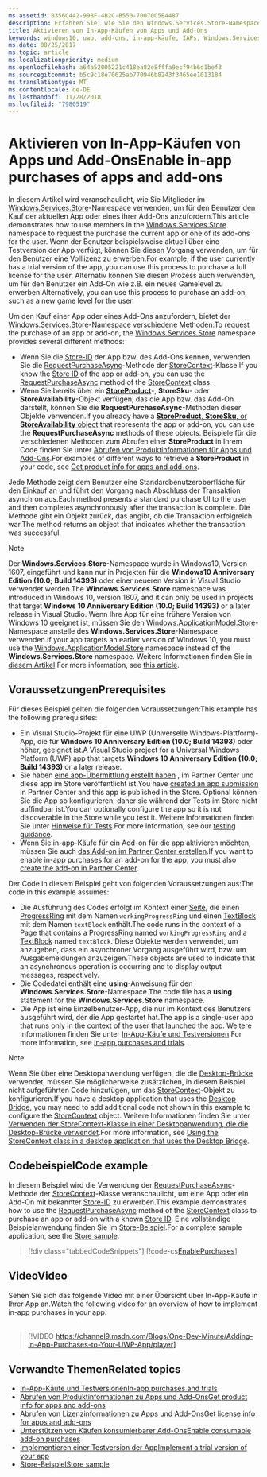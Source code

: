 ```yaml
---
ms.assetid: B356C442-998F-4B2C-B550-70070C5E4487
description: Erfahren Sie, wie Sie den Windows.Services.Store-Namespace verwenden, um eine App oder ein Add-on zu erwerben.
title: Aktivieren von In-App-Käufen von Apps und Add-Ons
keywords: windows10, uwp, add-ons, in-app-käufe, IAPs, Windows.Services.Store
ms.date: 08/25/2017
ms.topic: article
ms.localizationpriority: medium
ms.openlocfilehash: a64a52005221c418ea82e8fffa9ecf94b6d1bef3
ms.sourcegitcommit: b5c9c18e70625ab770946b8243f3465ee1013184
ms.translationtype: MT
ms.contentlocale: de-DE
ms.lasthandoff: 11/28/2018
ms.locfileid: "7980519"
---
```

# <a name="enable-in-app-purchases-of-apps-and-add-ons"></a><span data-ttu-id="242cd-104">Aktivieren von In-App-Käufen von Apps und Add-Ons</span><span class="sxs-lookup"><span data-stu-id="242cd-104">Enable in-app purchases of apps and add-ons</span></span>

<span data-ttu-id="242cd-105">In diesem Artikel wird veranschaulicht, wie Sie Mitglieder im [Windows.Services.Store](https://msdn.microsoft.com/library/windows/apps/windows.services.store.aspx)-Namespace verwenden, um für den Benutzer den Kauf der aktuellen App oder eines ihrer Add-Ons anzufordern.</span><span class="sxs-lookup"><span data-stu-id="242cd-105">This article demonstrates how to use members in the [Windows.Services.Store](https://msdn.microsoft.com/library/windows/apps/windows.services.store.aspx) namespace to request the purchase the current app or one of its add-ons for the user.</span></span> <span data-ttu-id="242cd-106">Wenn der Benutzer beispielsweise aktuell über eine Testversion der App verfügt, können Sie diesen Vorgang verwenden, um für den Benutzer eine Volllizenz zu erwerben.</span><span class="sxs-lookup"><span data-stu-id="242cd-106">For example, if the user currently has a trial version of the app, you can use this process to purchase a full license for the user.</span></span> <span data-ttu-id="242cd-107">Alternativ können Sie diesen Prozess auch verwenden, um für den Benutzer ein Add-On wie z.B. ein neues Gamelevel zu erwerben.</span><span class="sxs-lookup"><span data-stu-id="242cd-107">Alternatively, you can use this process to purchase an add-on, such as a new game level for the user.</span></span>

<span data-ttu-id="242cd-108">Um den Kauf einer App oder eines Add-Ons anzufordern, bietet der [Windows.Services.Store](https://msdn.microsoft.com/library/windows/apps/windows.services.store.aspx)-Namespace verschiedene Methoden:</span><span class="sxs-lookup"><span data-stu-id="242cd-108">To request the purchase of an app or add-on, the [Windows.Services.Store](https://msdn.microsoft.com/library/windows/apps/windows.services.store.aspx) namespace provides several different methods:</span></span>
* <span data-ttu-id="242cd-109">Wenn Sie die [Store-ID](in-app-purchases-and-trials.md#store_ids) der App bzw. des Add-Ons kennen, verwenden Sie die [RequestPurchaseAsync](https://docs.microsoft.com/uwp/api/windows.services.store.storecontext.requestpurchaseasync)-Methode der [StoreContext](https://msdn.microsoft.com/library/windows/apps/windows.services.store.storecontext.aspx)-Klasse.</span><span class="sxs-lookup"><span data-stu-id="242cd-109">If you know the [Store ID](in-app-purchases-and-trials.md#store_ids) of the app or add-on, you can use the [RequestPurchaseAsync](https://docs.microsoft.com/uwp/api/windows.services.store.storecontext.requestpurchaseasync) method of the [StoreContext](https://msdn.microsoft.com/library/windows/apps/windows.services.store.storecontext.aspx) class.</span></span>
* <span data-ttu-id="242cd-110">Wenn Sie bereits über ein [**StoreProduct**](in-app-purchases-and-trials.md#products-skus)-, **StoreSku**- oder **StoreAvailability**-Objekt verfügen, das die App bzw. das Add-On darstellt, können Sie die **RequestPurchaseAsync**-Methoden dieser Objekte verwenden.</span><span class="sxs-lookup"><span data-stu-id="242cd-110">If you already have a [**StoreProduct**, **StoreSku**, or **StoreAvailability** object](in-app-purchases-and-trials.md#products-skus) that represents the app or add-on, you can use the **RequestPurchaseAsync** methods of these objects.</span></span> <span data-ttu-id="242cd-111">Beispiele für die verschiedenen Methoden zum Abrufen einer **StoreProduct** in Ihrem Code finden Sie unter [Abrufen von Produktinformationen für Apps und Add-Ons](get-product-info-for-apps-and-add-ons.md).</span><span class="sxs-lookup"><span data-stu-id="242cd-111">For examples of different ways to retrieve a **StoreProduct** in your code, see [Get product info for apps and add-ons](get-product-info-for-apps-and-add-ons.md).</span></span>

<span data-ttu-id="242cd-112">Jede Methode zeigt dem Benutzer eine Standardbenutzeroberfläche für den Einkauf an und führt den Vorgang nach Abschluss der Transaktion asynchron aus.</span><span class="sxs-lookup"><span data-stu-id="242cd-112">Each method presents a standard purchase UI to the user and then completes asynchronously after the transaction is complete.</span></span> <span data-ttu-id="242cd-113">Die Methode gibt ein Objekt zurück, das angibt, ob die Transaktion erfolgreich war.</span><span class="sxs-lookup"><span data-stu-id="242cd-113">The method returns an object that indicates whether the transaction was successful.</span></span>

> [!NOTE]
> <span data-ttu-id="242cd-114">Der **Windows.Services.Store**-Namespace wurde in Windows10, Version 1607, eingeführt und kann nur in Projekten für die **Windows10 Anniversary Edition (10.0; Build 14393)** oder einer neueren Version in Visual Studio verwendet werden.</span><span class="sxs-lookup"><span data-stu-id="242cd-114">The **Windows.Services.Store** namespace was introduced in Windows 10, version 1607, and it can only be used in projects that target **Windows 10 Anniversary Edition (10.0; Build 14393)** or a later release in Visual Studio.</span></span> <span data-ttu-id="242cd-115">Wenn Ihre App für eine frühere Version von Windows 10 geeignet ist, müssen Sie den [Windows.ApplicationModel.Store](https://msdn.microsoft.com/library/windows/apps/windows.applicationmodel.store.aspx)-Namespace anstelle des **Windows.Services.Store**-Namespace verwenden.</span><span class="sxs-lookup"><span data-stu-id="242cd-115">If your app targets an earlier version of Windows 10, you must use the [Windows.ApplicationModel.Store](https://msdn.microsoft.com/library/windows/apps/windows.applicationmodel.store.aspx) namespace instead of the **Windows.Services.Store** namespace.</span></span> <span data-ttu-id="242cd-116">Weitere Informationen finden Sie in [diesem Artikel](in-app-purchases-and-trials-using-the-windows-applicationmodel-store-namespace.md).</span><span class="sxs-lookup"><span data-stu-id="242cd-116">For more information, see [this article](in-app-purchases-and-trials-using-the-windows-applicationmodel-store-namespace.md).</span></span>

## <a name="prerequisites"></a><span data-ttu-id="242cd-117">Voraussetzungen</span><span class="sxs-lookup"><span data-stu-id="242cd-117">Prerequisites</span></span>

<span data-ttu-id="242cd-118">Für dieses Beispiel gelten die folgenden Voraussetzungen:</span><span class="sxs-lookup"><span data-stu-id="242cd-118">This example has the following prerequisites:</span></span>
* <span data-ttu-id="242cd-119">Ein Visual Studio-Projekt für eine UWP (Universelle Windows-Plattform)-App, die für **Windows 10 Anniversary Edition (10.0; Build 14393)** oder höher, geeignet ist.</span><span class="sxs-lookup"><span data-stu-id="242cd-119">A Visual Studio project for a Universal Windows Platform (UWP) app that targets **Windows 10 Anniversary Edition (10.0; Build 14393)** or a later release.</span></span>
* <span data-ttu-id="242cd-120">Sie haben [eine app-Übermittlung erstellt haben](https://msdn.microsoft.com/windows/uwp/publish/app-submissions) , im Partner Center und diese app im Store veröffentlicht ist.</span><span class="sxs-lookup"><span data-stu-id="242cd-120">You have [created an app submission](https://msdn.microsoft.com/windows/uwp/publish/app-submissions) in Partner Center and this app is published in the Store.</span></span> <span data-ttu-id="242cd-121">Optional können Sie die App so konfigurieren, daher sie während der Tests im Store nicht auffindbar ist.</span><span class="sxs-lookup"><span data-stu-id="242cd-121">You can optionally configure the app so it is not discoverable in the Store while you test it.</span></span> <span data-ttu-id="242cd-122">Weitere Informationen finden Sie unter [Hinweise für Tests](in-app-purchases-and-trials.md#testing).</span><span class="sxs-lookup"><span data-stu-id="242cd-122">For more information, see our [testing guidance](in-app-purchases-and-trials.md#testing).</span></span>
* <span data-ttu-id="242cd-123">Wenn Sie in-app-Käufe für ein Add-on für die app aktivieren möchten, müssen Sie auch [das Add-on im Partner Center erstellen](../publish/add-on-submissions.md).</span><span class="sxs-lookup"><span data-stu-id="242cd-123">If you want to enable in-app purchases for an add-on for the app, you must also [create the add-on in Partner Center](../publish/add-on-submissions.md).</span></span>

<span data-ttu-id="242cd-124">Der Code in diesem Beispiel geht von folgenden Voraussetzungen aus:</span><span class="sxs-lookup"><span data-stu-id="242cd-124">The code in this example assumes:</span></span>
* <span data-ttu-id="242cd-125">Die Ausführung des Codes erfolgt im Kontext einer [Seite](https://msdn.microsoft.com/library/windows/apps/windows.ui.xaml.controls.page.aspx), die einen [ProgressRing](https://msdn.microsoft.com/library/windows/apps/windows.ui.xaml.controls.progressring.aspx) mit dem Namen ```workingProgressRing``` und einen [TextBlock](https://msdn.microsoft.com/library/windows/apps/windows.ui.xaml.controls.textblock.aspx) mit dem Namen ```textBlock``` enthält.</span><span class="sxs-lookup"><span data-stu-id="242cd-125">The code runs in the context of a [Page](https://msdn.microsoft.com/library/windows/apps/windows.ui.xaml.controls.page.aspx) that contains a [ProgressRing](https://msdn.microsoft.com/library/windows/apps/windows.ui.xaml.controls.progressring.aspx) named ```workingProgressRing``` and a [TextBlock](https://msdn.microsoft.com/library/windows/apps/windows.ui.xaml.controls.textblock.aspx) named ```textBlock```.</span></span> <span data-ttu-id="242cd-126">Diese Objekte werden verwendet, um anzugeben, dass ein asynchroner Vorgang ausgeführt wird, bzw. um Ausgabemeldungen anzuzeigen.</span><span class="sxs-lookup"><span data-stu-id="242cd-126">These objects are used to indicate that an asynchronous operation is occurring and to display output messages, respectively.</span></span>
* <span data-ttu-id="242cd-127">Die Codedatei enthält eine **using**-Anweisung für den **Windows.Services.Store**-Namespace.</span><span class="sxs-lookup"><span data-stu-id="242cd-127">The code file has a **using** statement for the **Windows.Services.Store** namespace.</span></span>
* <span data-ttu-id="242cd-128">Die App ist eine Einzelbenutzer-App, die nur im Kontext des Benutzers ausgeführt wird, der die App gestartet hat.</span><span class="sxs-lookup"><span data-stu-id="242cd-128">The app is a single-user app that runs only in the context of the user that launched the app.</span></span> <span data-ttu-id="242cd-129">Weitere Informationen finden Sie unter [In-App-Käufe und Testversionen](in-app-purchases-and-trials.md#api_intro).</span><span class="sxs-lookup"><span data-stu-id="242cd-129">For more information, see [In-app purchases and trials](in-app-purchases-and-trials.md#api_intro).</span></span>

> [!NOTE]
> <span data-ttu-id="242cd-130">Wenn Sie über eine Desktopanwendung verfügen, die die [Desktop-Brücke](https://developer.microsoft.com/windows/bridges/desktop) verwendet, müssen Sie möglicherweise zusätzlichen, in diesem Beispiel nicht aufgeführten Code hinzufügen, um das [StoreContext](https://msdn.microsoft.com/library/windows/apps/windows.services.store.storecontext.aspx)-Objekt zu konfigurieren.</span><span class="sxs-lookup"><span data-stu-id="242cd-130">If you have a desktop application that uses the [Desktop Bridge](https://developer.microsoft.com/windows/bridges/desktop), you may need to add additional code not shown in this example to configure the [StoreContext](https://msdn.microsoft.com/library/windows/apps/windows.services.store.storecontext.aspx) object.</span></span> <span data-ttu-id="242cd-131">Weitere Informationen finden Sie unter [Verwenden der StoreContext-Klasse in einer Desktopanwendung, die die Desktop-Brücke verwendet](in-app-purchases-and-trials.md#desktop).</span><span class="sxs-lookup"><span data-stu-id="242cd-131">For more information, see [Using the StoreContext class in a desktop application that uses the Desktop Bridge](in-app-purchases-and-trials.md#desktop).</span></span>

## <a name="code-example"></a><span data-ttu-id="242cd-132">Codebeispiel</span><span class="sxs-lookup"><span data-stu-id="242cd-132">Code example</span></span>

<span data-ttu-id="242cd-133">In diesem Beispiel wird die Verwendung der [RequestPurchaseAsync](https://docs.microsoft.com/uwp/api/windows.services.store.storecontext.requestpurchaseasync)-Methode der [StoreContext](https://msdn.microsoft.com/library/windows/apps/windows.services.store.storecontext.aspx)-Klasse veranschaulicht, um eine App oder ein Add-On mit bekannter [Store-ID](in-app-purchases-and-trials.md#store-ids) zu erwerben.</span><span class="sxs-lookup"><span data-stu-id="242cd-133">This example demonstrates how to use the [RequestPurchaseAsync](https://docs.microsoft.com/uwp/api/windows.services.store.storecontext.requestpurchaseasync) method of the [StoreContext](https://msdn.microsoft.com/library/windows/apps/windows.services.store.storecontext.aspx) class to purchase an app or add-on with a known [Store ID](in-app-purchases-and-trials.md#store-ids).</span></span> <span data-ttu-id="242cd-134">Eine vollständige Beispielanwendung finden Sie im [Store-Beispiel](https://github.com/Microsoft/Windows-universal-samples/tree/master/Samples/Store).</span><span class="sxs-lookup"><span data-stu-id="242cd-134">For a complete sample application, see the [Store sample](https://github.com/Microsoft/Windows-universal-samples/tree/master/Samples/Store).</span></span>

> [!div class="tabbedCodeSnippets"]
[!code-cs[EnablePurchases](./code/InAppPurchasesAndLicenses_RS1/cs/PurchaseAddOnPage.xaml.cs#PurchaseAddOn)]

## <a name="video"></a><span data-ttu-id="242cd-135">Video</span><span class="sxs-lookup"><span data-stu-id="242cd-135">Video</span></span>

<span data-ttu-id="242cd-136">Sehen Sie sich das folgende Video mit einer Übersicht über In-App-Käufe in Ihrer App an.</span><span class="sxs-lookup"><span data-stu-id="242cd-136">Watch the following video for an overview of how to implement in-app purchases in your app.</span></span>
<br/>
<br/>
> [!VIDEO https://channel9.msdn.com/Blogs/One-Dev-Minute/Adding-In-App-Purchases-to-Your-UWP-App/player]

## <a name="related-topics"></a><span data-ttu-id="242cd-137">Verwandte Themen</span><span class="sxs-lookup"><span data-stu-id="242cd-137">Related topics</span></span>

* [<span data-ttu-id="242cd-138">In-App-Käufe und Testversionen</span><span class="sxs-lookup"><span data-stu-id="242cd-138">In-app purchases and trials</span></span>](in-app-purchases-and-trials.md)
* [<span data-ttu-id="242cd-139">Abrufen von Produktinformationen zu Apps und Add-Ons</span><span class="sxs-lookup"><span data-stu-id="242cd-139">Get product info for apps and add-ons</span></span>](get-product-info-for-apps-and-add-ons.md)
* [<span data-ttu-id="242cd-140">Abrufen von Lizenzinformationen zu Apps und Add-Ons</span><span class="sxs-lookup"><span data-stu-id="242cd-140">Get license info for apps and add-ons</span></span>](get-license-info-for-apps-and-add-ons.md)
* [<span data-ttu-id="242cd-141">Unterstützen von Käufen konsumierbarer Add-Ons</span><span class="sxs-lookup"><span data-stu-id="242cd-141">Enable consumable add-on purchases</span></span>](enable-consumable-add-on-purchases.md)
* [<span data-ttu-id="242cd-142">Implementieren einer Testversion der App</span><span class="sxs-lookup"><span data-stu-id="242cd-142">Implement a trial version of your app</span></span>](implement-a-trial-version-of-your-app.md)
* [<span data-ttu-id="242cd-143">Store-Beispiel</span><span class="sxs-lookup"><span data-stu-id="242cd-143">Store sample</span></span>](https://github.com/Microsoft/Windows-universal-samples/tree/master/Samples/Store)
